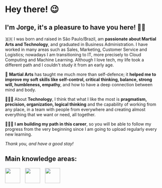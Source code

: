 # Hey there! 😉
## I'm Jorge, it's a pleasure to have you here! 👋🏼

🇧🇷 I was born and raised in São Paulo/Brazil, am **passionate about Martial Arts and Technology**, and graduated in Business Administration. I have worked in many areas such as Sales, Marketing, Customer Service and Logistics; nowadays I am transitioning  to IT, more precisely to Cloud Computing and Machine Learning. Although I love tech, my life took a different path and I couldn't study it from an early age.

</p>

🥋 **Martial Arts** has taught me much more than self-defence; it **helped me to improve my soft skills like self-control, critical thinking, balance, strong will, humbleness, empathy**, and how to have a deep connection between mind and body.

</p>

👨🏻‍💻 About **Technology**, I think that what I like the most is **pragmatism, precision, organization, logical thinking** and the capability of working from any place, in a team with people from everywhere and creating almost everything that we want or need, all together.

</p>

👷🏻‍♂️ **I am building my path in this career**, so you will be able to follow my progress from the very beginning since I am going to upload regularly every new learning.

</p>

*Thank you, and have a good stay!*


## Main knowledge areas:

<div display="inline">
  <img width="50" height="50" src="https://cdn.jsdelivr.net/gh/devicons/devicon@latest/icons/python/python-original-wordmark.svg" />&nbsp;&nbsp;&nbsp;
  <img width="50" height="50" src="https://cdn.jsdelivr.net/gh/devicons/devicon@latest/icons/amazonwebservices/amazonwebservices-original-wordmark.svg" />&nbsp;&nbsp;&nbsp;
  <img width="50" height="50" src="https://cdn.jsdelivr.net/gh/devicons/devicon@latest/icons/linux/linux-original.svg" />&nbsp;&nbsp;&nbsp;
          
</div>
